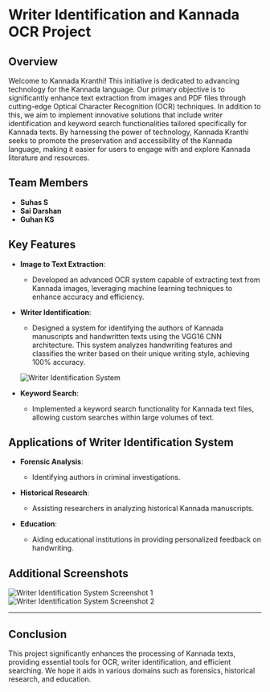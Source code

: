 # Writer Identification and Kannada OCR Project

## Overview

Welcome to Kannada Kranthi! This initiative is dedicated to advancing technology for the Kannada language. Our primary objective is to significantly enhance text extraction from images and PDF files through cutting-edge Optical Character Recognition (OCR) techniques. In addition to this, we aim to implement innovative solutions that include writer identification and keyword search functionalities tailored specifically for Kannada texts. By harnessing the power of technology, Kannada Kranthi seeks to promote the preservation and accessibility of the Kannada language, making it easier for users to engage with and explore Kannada literature and resources.

## Team Members
- **Suhas S**
- **Sai Darshan**
- **Guhan KS**

## Key Features

- **Image to Text Extraction**: 
  - Developed an advanced OCR system capable of extracting text from Kannada images, leveraging machine learning techniques to enhance accuracy and efficiency.

- **Writer Identification**: 
  - Designed a system for identifying the authors of Kannada manuscripts and handwritten texts using the VGG16 CNN architecture. This system analyzes handwriting features and classifies the writer based on their unique writing style, achieving 100% accuracy.

  ![Writer Identification System](https://github.com/user-attachments/assets/8f5a36cb-6f22-4ace-8638-1734a56c415d)

- **Keyword Search**: 
  - Implemented a keyword search functionality for Kannada text files, allowing custom searches within large volumes of text.

## Applications of Writer Identification System

- **Forensic Analysis**: 
  - Identifying authors in criminal investigations.

- **Historical Research**: 
  - Assisting researchers in analyzing historical Kannada manuscripts.

- **Education**: 
  - Aiding educational institutions in providing personalized feedback on handwriting.

## Additional Screenshots

![Writer Identification System Screenshot 1](https://github.com/user-attachments/assets/42c4b162-0153-4f1f-b44c-4ccb5415e9db)
![Writer Identification System Screenshot 2](https://github.com/user-attachments/assets/8cf81d11-086d-4689-acfc-7360b39b3a1a)

---

## Conclusion

This project significantly enhances the processing of Kannada texts, providing essential tools for OCR, writer identification, and efficient searching. We hope it aids in various domains such as forensics, historical research, and education.
